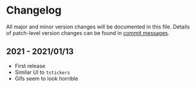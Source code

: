 # Changelog
All major and minor version changes will be documented in this file. Details of
patch-level version changes can be found in [commit messages](../../commits/master).


## 2021 - 2021/01/13
- First release
- Similar UI to `tstickers`
- Gifs seem to look horrible
